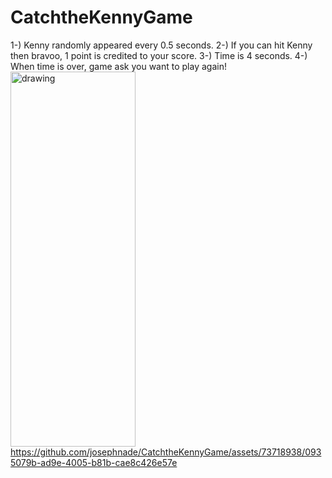 # CatchtheKennyGame

1-) Kenny randomly appeared every 0.5 seconds.
2-) If you can hit Kenny then bravoo, 1 point is credited to your score.
3-) Time is 4 seconds.
4-) When time is over, game ask you want to play again!
[<img src="[drawing.jpg](https://github.com/josephnade/CatchtheKennyGame/assets/73718938/0935079b-ad9e-4005-b81b-cae8c426e57e)https://github.com/josephnade/CatchtheKennyGame/assets/73718938/0935079b-ad9e-4005-b81b-cae8c426e57e" alt="drawing" width="200" height="600"/>](https://github.com/josephnade/CatchtheKennyGame/assets/73718938/0935079b-ad9e-4005-b81b-cae8c426e57e)https://github.com/josephnade/CatchtheKennyGame/assets/73718938/0935079b-ad9e-4005-b81b-cae8c426e57e

